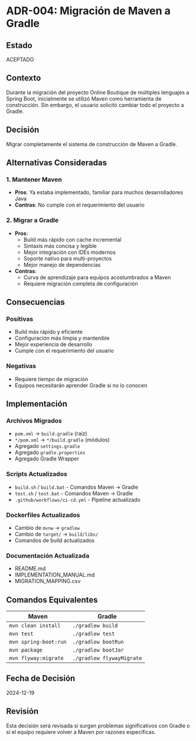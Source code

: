# ADR-004: Migración de Maven a Gradle

## Estado
ACEPTADO

## Contexto
Durante la migración del proyecto Online Boutique de múltiples lenguajes a Spring Boot, inicialmente se utilizó Maven como herramienta de construcción. Sin embargo, el usuario solicitó cambiar todo el proyecto a Gradle.

## Decisión
Migrar completamente el sistema de construcción de Maven a Gradle.

## Alternativas Consideradas

### 1. Mantener Maven
- **Pros**: Ya estaba implementado, familiar para muchos desarrolladores Java
- **Contras**: No cumple con el requerimiento del usuario

### 2. Migrar a Gradle
- **Pros**: 
  - Build más rápido con cache incremental
  - Sintaxis más concisa y legible
  - Mejor integración con IDEs modernos
  - Soporte nativo para multi-proyectos
  - Mejor manejo de dependencias
- **Contras**: 
  - Curva de aprendizaje para equipos acostumbrados a Maven
  - Requiere migración completa de configuración

## Consecuencias

### Positivas
- Build más rápido y eficiente
- Configuración más limpia y mantenible
- Mejor experiencia de desarrollo
- Cumple con el requerimiento del usuario

### Negativas
- Requiere tiempo de migración
- Equipos necesitarán aprender Gradle si no lo conocen

## Implementación

### Archivos Migrados
- `pom.xml` → `build.gradle` (raíz)
- `*/pom.xml` → `*/build.gradle` (módulos)
- Agregado `settings.gradle`
- Agregado `gradle.properties`
- Agregado Gradle Wrapper

### Scripts Actualizados
- `build.sh` / `build.bat` - Comandos Maven → Gradle
- `test.sh` / `test.bat` - Comandos Maven → Gradle
- `.github/workflows/ci-cd.yml` - Pipeline actualizado

### Dockerfiles Actualizados
- Cambio de `mvnw` → `gradlew`
- Cambio de `target/` → `build/libs/`
- Comandos de build actualizados

### Documentación Actualizada
- README.md
- IMPLEMENTATION_MANUAL.md
- MIGRATION_MAPPING.csv

## Comandos Equivalentes

| Maven | Gradle |
|-------|--------|
| `mvn clean install` | `./gradlew build` |
| `mvn test` | `./gradlew test` |
| `mvn spring-boot:run` | `./gradlew bootRun` |
| `mvn package` | `./gradlew bootJar` |
| `mvn flyway:migrate` | `./gradlew flywayMigrate` |

## Fecha de Decisión
2024-12-19

## Revisión
Esta decisión será revisada si surgen problemas significativos con Gradle o si el equipo requiere volver a Maven por razones específicas.
